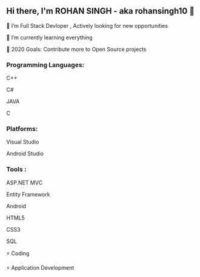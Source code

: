 
## Hi there, I'm ROHAN SINGH - aka rohansingh10 👋

🔭 I’m Full Stack Devloper , Actively looking for new opportunities

🌱 I’m currently learning everything

🥅 2020 Goals: Contribute more to Open Source projects


### Programming Languages:

C++

C#

JAVA

C

### Platforms:

Visual Studio 

Android Studio

### Tools :

ASP.NET MVC

Entity Framework

Android

HTML5

CSS3

SQL


⚡ Coding

⚡ Application Development
